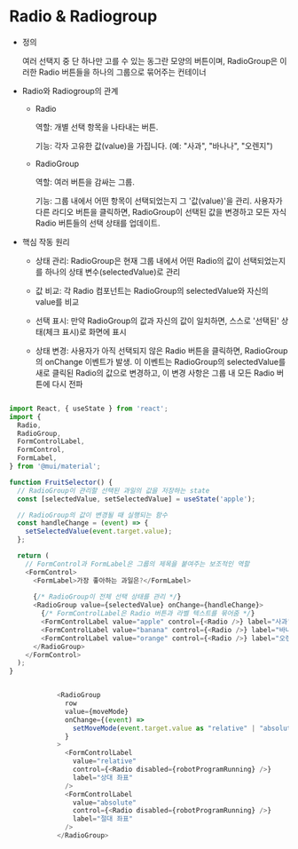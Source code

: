 # Radio & Radiogroup
- 정의
  
  여러 선택지 중 단 하나만 고를 수 있는 동그란 모양의 버튼이며, RadioGroup은 이러한 Radio 버튼들을 하나의 그룹으로 묶어주는 컨테이너

- Radio와 Radiogroup의 관계

  - Radio

    역할: 개별 선택 항목을 나타내는 버튼.

    기능: 각자 고유한 값(value)을 가집니다. (예: "사과", "바나나", "오렌지")

  - RadioGroup

    역할: 여러 <Radio> 버튼을 감싸는 그룹.

    기능: 그룹 내에서 어떤 항목이 선택되었는지 그 '값(value)'을 관리. 사용자가 다른 라디오 버튼을 클릭하면, RadioGroup이 선택된 값을 변경하고 모든 자식 Radio 버튼들의 선택 상태를 업데이트.

- 핵심 작동 원리
  
  - 상태 관리: RadioGroup은 현재 그룹 내에서 어떤 Radio의 값이 선택되었는지를 하나의 상태 변수(selectedValue)로 관리

  - 값 비교: 각 Radio 컴포넌트는 RadioGroup의 selectedValue와 자신의 value를 비교

  - 선택 표시: 만약 RadioGroup의 값과 자신의 값이 일치하면, 스스로 '선택된' 상태(체크 표시)로 화면에 표시

  - 상태 변경: 사용자가 아직 선택되지 않은 Radio 버튼을 클릭하면, RadioGroup의 onChange 이벤트가 발생. 이 이벤트는 RadioGroup의 selectedValue를 새로 클릭된 Radio의 값으로 변경하고, 이 변경 사항은 그룹 내 모든 Radio 버튼에 다시 전파

``` javascript

import React, { useState } from 'react';
import {
  Radio,
  RadioGroup,
  FormControlLabel,
  FormControl,
  FormLabel,
} from '@mui/material';

function FruitSelector() {
  // RadioGroup이 관리할 선택된 과일의 값을 저장하는 state
  const [selectedValue, setSelectedValue] = useState('apple');

  // RadioGroup의 값이 변경될 때 실행되는 함수
  const handleChange = (event) => {
    setSelectedValue(event.target.value);
  };

  return (
    // FormControl과 FormLabel은 그룹의 제목을 붙여주는 보조적인 역할
    <FormControl>
      <FormLabel>가장 좋아하는 과일은?</FormLabel>
      
      {/* RadioGroup이 전체 선택 상태를 관리 */}
      <RadioGroup value={selectedValue} onChange={handleChange}>
        {/* FormControlLabel은 Radio 버튼과 라벨 텍스트를 묶어줌 */}
        <FormControlLabel value="apple" control={<Radio />} label="사과" />
        <FormControlLabel value="banana" control={<Radio />} label="바나나" />
        <FormControlLabel value="orange" control={<Radio />} label="오렌지" />
      </RadioGroup>
    </FormControl>
  );
}

```

```javascript

            <RadioGroup
              row
              value={moveMode}
              onChange={(event) =>
                setMoveMode(event.target.value as "relative" | "absolute")
              }
            >
              <FormControlLabel
                value="relative"
                control={<Radio disabled={robotProgramRunning} />}
                label="상대 좌표"
              />
              <FormControlLabel
                value="absolute"
                control={<Radio disabled={robotProgramRunning} />}
                label="절대 좌표"
              />
            </RadioGroup>

```












